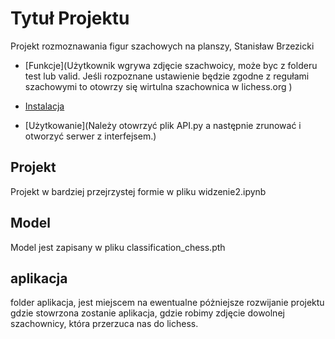 # Tytuł Projektu

Projekt rozmoznawania figur szachowych na planszy, Stanisław Brzezicki


- [Funkcje](Użytkownik wgrywa zdjęcie szachwoicy, może byc z folderu test lub valid. Jeśli rozpoznane ustawienie będzie zgodne z regułami szachowymi to otowrzy się wirtulna szachownica w lichess.org )

- [Instalacja](requirements.tsx (według pip freeze))

- [Użytkowanie](Należy otowrzyć plik API.py a następnie zrunować i otworzyć serwer z interfejsem.)

## Projekt

Projekt w bardziej przejrzystej formie w pliku widzenie2.ipynb 

## Model 
Model jest zapisany w pliku classification_chess.pth

## aplikacja 
folder aplikacja, jest miejscem na ewentualne póżniejsze rozwijanie projektu gdzie stowrzona zostanie aplikacja, gdzie robimy zdjęcie dowolnej szachownicy, która przerzuca nas do lichess. 
